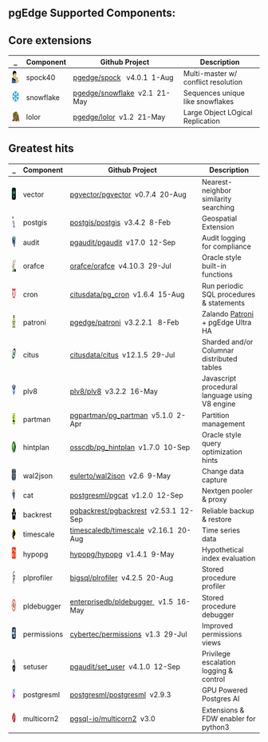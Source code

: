 
## pgEdge Supported Components:

## Core extensions
_ |Component|Github Project|Description
---|---|---|---|
<img src=img/spock40.png height=25 width=25> | spock40 | [pgedge/spock](https://github.com/pgedge/spock/tags)&nbsp;&nbsp; v4.0.1&nbsp;&nbsp;1-Aug | Multi-master w/ conflict resolution
<img src=img/snowflake.png height=25 width=25> | snowflake | [pgedge/snowflake](https://github.com/pgedge/snowflake/tags)&nbsp;&nbsp;v2.1&nbsp;&nbsp;21-May | Sequences unique like snowflakes
<img src=img/lola.png height=20 width=25> | lolor | [pgedge/lolor](https://github.com/pgedge/lolor/tags)&nbsp;&nbsp;v1.2&nbsp;&nbsp;21-May | Large Object LOgical Replication

## Greatest hits

_ |Component|Github Project|Description
---|---|---|---|
<img src=img/vector.png height=25 width=25> | vector | [pgvector/pgvector](https://github.com/pgvector/pgvector/tags)&nbsp;&nbsp;v0.7.4&nbsp;&nbsp;20-Aug | Nearest-neighbor similarity searching
<img src=img/postgis.png height=25 width=25> | postgis | [postgis/postgis](https://github.com/postgis/postgis/tags)&nbsp;&nbsp;v3.4.2&nbsp;&nbsp;8-Feb | Geospatial Extension
<img src=img/pgaudit.png height=25 width=25> | audit | [pgaudit/pgaudit](https://github.com/pgaudit/pgaudit/tags)&nbsp;&nbsp;v17.0&nbsp;&nbsp;12-Sep | Audit logging for compliance
<img src=img/orafce.png height=25 width=25> | orafce | [orafce/orafce](https://github.com/orafce/orafce/tags)&nbsp;&nbsp;v4.10.3&nbsp;&nbsp;29-Jul | Oracle style built-in functions
<img src=img/cron.png height=25 width=25> | cron | [citusdata/pg_cron](https://github.com/citusdata/pg_cron/tags)&nbsp;&nbsp;v1.6.4&nbsp;&nbsp;15-Aug | Run periodic SQL procedures & statements
<img src=img/patroni.png height=25 width=25> | patroni | [pgedge/patroni](https://github.com/pgedge/pgedge-patroni/tags)&nbsp;&nbsp;v3.2.2.1 &nbsp;&nbsp;8-Feb | Zalando [Patroni](http:/github.com/zalando/patroni) + pgEdge Ultra HA
<img src=img/citus.png height=25 width=25> | citus  | [citusdata/citus](https://github.com/citusdata/citus/tags)&nbsp;&nbsp;v12.1.5&nbsp;&nbsp;29-Jul | Sharded and/or Columnar distributed tables
<img src=img/v8.png height=25 width=25> | plv8 | [plv8/plv8](https://github.com/plv8/plv8/tags)&nbsp;&nbsp;v3.2.2&nbsp;&nbsp;16-May | Javascript procedural language using V8 engine
<img src=img/partman.png height=25 width=25> | partman | [pgpartman/pg_partman](https://github.com/pgpartman/pg_partman/tags)&nbsp;&nbsp;v5.1.0&nbsp;&nbsp;2-Apr | Partition management
<img src=img/hintplan.png height=25 width=25> | hintplan | [osscdb/pg_hintplan](https://github.com/ossc-db/pg_hint_plan/tags)&nbsp;&nbsp;v1.7.0&nbsp;&nbsp;10-Sep | Oracle style query optimization hints
<img src=img/wal2json.png height=25 width=25> | wal2json | [eulerto/wal2json](https://github.com/eulerto/wal2json/tags)&nbsp;&nbsp;v2.6&nbsp;&nbsp;9-May | Change data capture
<img src=img/pgcat.png height=25 width=25> | cat | [postgresml/pgcat](https://github.com/postgresml/pgcat/tags)&nbsp;&nbsp;v1.2.0&nbsp;&nbsp;12-Sep | Nextgen pooler & proxy
<img src=img/backrest.png height=25 width=25> | backrest | [pgbackrest/pgbackrest](https://github.com/pgbackrest/pgbackrest/tags)&nbsp;&nbsp;v2.53.1&nbsp;&nbsp;12-Sep | Reliable backup & restore
<img src=img/timescaledb.png height=25 width=25> | timescale | [timescaledb/timescale](https://github.com/timescale/timescaledb/tags)&nbsp;&nbsp;v2.16.1&nbsp;&nbsp;20-Aug | Time series data
<img src=img/whatif.png height=25 width=25> | hypopg | [hypopg/hypopg](https://github.com/hypopg/hypopg/tags)&nbsp;&nbsp;v1.4.1&nbsp;&nbsp;9-May | Hypothetical index evaluation
<img src=img/jan.png height=25 width=auto> | plprofiler | [bigsql/plrofiler](https://github.com/bigsql/plprofiler/tags)&nbsp;&nbsp;v4.2.5&nbsp;&nbsp;20-Aug | Stored procedure profiler 
<img src=img/debugger.png height=25 width=25> | pldebugger | [enterprisedb/pldebugger ](https://github.com/enterprisedb/pldebugger/tags)&nbsp;&nbsp;v1.5&nbsp;&nbsp;16-May | Stored procedure debugger
<img src=img/cybertec.png height=25 width=25> | permissions | [cybertec/permissions](https://github.com/cybertec-postgresql/pg_permissions/tags)&nbsp;&nbsp;v1.3&nbsp;&nbsp;29-Jul | Improved permissions views
<img src=img/setuser.png height=25 width=25> | setuser | [pgaudit/set_user](https://github.com/pgaudit/set_user/tags)&nbsp;&nbsp;v4.1.0&nbsp;&nbsp;12-Sep | Privilege escalation logging & control
<img src=img/postgresml.png height=25 width=25> | postgresml | [postgresml/postgresml](https://github.com/postgresml/postgresml/tags)&nbsp;&nbsp;v2.9.3&nbsp;&nbsp; | GPU Powered Postgres AI
<img src=img/multicorn.png height=25 width=25> | multicorn2 | [pgsql-io/multicorn2](https://github.com/pgsql-io/multicorn2/tags)&nbsp;&nbsp;v3.0&nbsp;&nbsp; | Extensions & FDW enabler for python3
